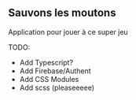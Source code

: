## Sauvons les moutons
Application pour jouer à ce super jeu

TODO:
* Add Typescript?
* Add Firebase/Authent
* Add CSS Modules
* Add scss (pleaseeeee)